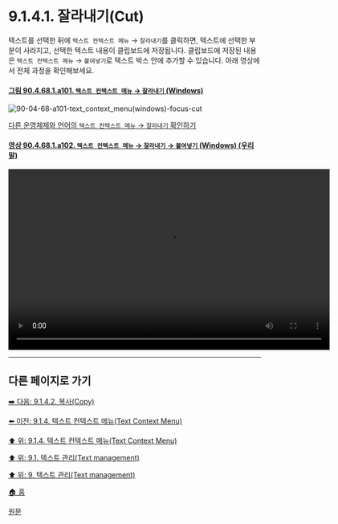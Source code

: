 # 9.1.4.1. 잘라내기(Cut)
텍스트를 선택한 뒤에 `텍스트 컨텍스트 메뉴` → `잘라내기`를 클릭하면, 텍스트에 선택한 부분이 사라지고, 선택한 텍스트 내용이 클립보드에 저장됩니다. 클립보드에 저장된 내용은 `텍스트 컨텍스트 메뉴` → `붙여넣기`로 텍스트 박스 안에 추가할 수 있습니다. 아래 영상에서 전체 과정을 확인해보세요.

<a id="90-04-68-01-a101"></a>

#### [그림 90.4.68.1.a101. `텍스트 컨텍스트 메뉴` → `잘라내기` (Windows)](./90-04-68-01-cut.md#90-04-68-01-a101)
![90-04-68-a101-text_context_menu(windows)-focus-cut](https://github.com/wonder13662/gimp/assets/15767104/06ff06ab-f693-4857-bf04-3d56ff4e8ba9)

[다른 운영체제와 언어의 `텍스트 컨텍스트 메뉴` → `잘라내기` 확인하기](./90-04-68-01-cut.md#90-04-68-01-a201)

<a id="90-04-68-01-a102"></a>

#### [영상 90.4.68.1.a102. `텍스트 컨텍스트 메뉴` → `잘라내기` → `붙여넣기` (Windows) (우리말)](./90-04-68-01-cut.md#90-04-68-01-a102)
<video controls="controls" width="640" height="360" src="https://github.com/wonder13662/gimp/assets/15767104/88cc564a-2d5e-4cee-a038-bb07ff23fecf"></video>

***

## 다른 페이지로 가기
[➡️ 다음: 9.1.4.2. 복사(Copy)](./09-01-04-02-copy.md)

[⬅️ 이전: 9.1.4. 텍스트 컨텍스트 메뉴(Text Context Menu)](./09-01-04-00-text_context_menu.md)

[⬆️ 위: 9.1.4. 텍스트 컨텍스트 메뉴(Text Context Menu)](./09-01-04-00-text_context_menu.md)

[⬆️ 위: 9.1. 텍스트 관리(Text management)](./09-01-00-text-management.md)

[⬆️ 위: 9. 텍스트 관리(Text management)](./09-00-text-management.md)

[🏠 홈](./00-home.md)

[원문](https://docs.gimp.org/2.10/ko/gimp-image-text-management.html#text-context-menu)

